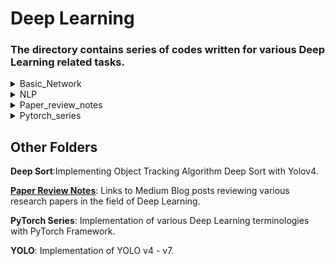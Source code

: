 # Deep Learning 
### The directory contains series of codes written for various Deep Learning related tasks.

<details>
<summary>Basic_Network</summary>

The sub directories contain experimented codes for various Neural Network related terminolgies, such as: 
* `activation functions` -- sigmoid, tanh 
* `weight initialization` techniques -- He, Kaiming
* `forward prop`, `back prop`
* `cost function` 
</details>

<details>
<summary>NLP</summary>
The sub directories contain codes for various usecases in Natural Language Processing domain:

* `AI chatbot`
* `Named Entity Recognition`
* `Sentiment Analysis`
* `Text Classification`

</details>

<details>
<summary>Paper_review_notes</summary>

This sub directory contains review notes of various computer-vision architectures. More detailed explanations can be found [here](https://medium.com/@mohit_gaikwad). 

</details>

<details>
<summary>Pytorch_series</summary>

This sub directory contains specifically `Pytorch` related content, i.e, `creating CNN`, `creating RNN`, `tensorboard`, `Dataloader`, `transfer learning`, `data augmentation`, etc.

Some other files included, share knowledge about advance `Pytorch` [concepts](Pytorch_series\Advance/README.md).

`Advance`: Contains advance Pytorch topics such as dealing with gradents during back prop, autograd, the `README.md` file the training loop for Pytorch. 
`Errors`: Mentions some common `Pytorch` related erros.

</details>

## Other Folders

**Deep Sort**:Implementing Object Tracking Algorithm Deep Sort with Yolov4.

**[Paper Review Notes](https://medium.com/@mohit_gaikwad)**: Links to Medium Blog posts reviewing various research papers in the field of Deep Learning.

**PyTorch Series**: Implementation of various Deep Learning terminologies with PyTorch Framework. 

**YOLO**: Implementation of YOLO v4 - v7.
